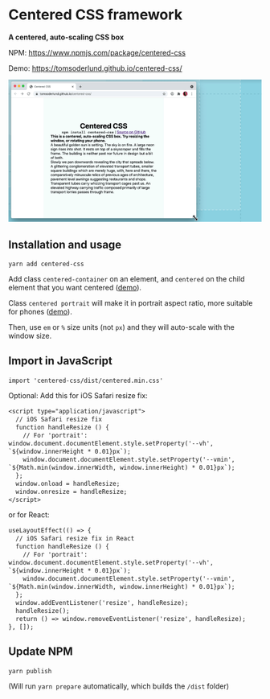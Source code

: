 # Centered CSS framework

**A centered, auto-scaling CSS box**

NPM: https://www.npmjs.com/package/centered-css

Demo: https://tomsoderlund.github.io/centered-css/

![Screenshot of Centered CSS](docs/demo.gif)


## Installation and usage

    yarn add centered-css

Add class `centered-container` on an element, and `centered` on the child element that you want centered ([demo](https://tomsoderlund.github.io/centered-css/index.html)).

Class `centered portrait` will make it in portrait aspect ratio, more suitable for phones ([demo](https://tomsoderlund.github.io/centered-css/portrait.html)).

Then, use `em` or `%` size units (not `px`) and they will auto-scale with the window size.

## Import in JavaScript

    import 'centered-css/dist/centered.min.css'

Optional: Add this for iOS Safari resize fix:

    <script type="application/javascript">
      // iOS Safari resize fix
      function handleResize () {
        // For 'portrait': window.document.documentElement.style.setProperty('--vh', `${window.innerHeight * 0.01}px`);
        window.document.documentElement.style.setProperty('--vmin', `${Math.min(window.innerWidth, window.innerHeight) * 0.01}px`);
      };
      window.onload = handleResize;
      window.onresize = handleResize;
    </script>

or for React:

    useLayoutEffect(() => {
      // iOS Safari resize fix in React
      function handleResize () {
        // For 'portrait': window.document.documentElement.style.setProperty('--vh', `${window.innerHeight * 0.01}px`);
        window.document.documentElement.style.setProperty('--vmin', `${Math.min(window.innerWidth, window.innerHeight) * 0.01}px`);
      };
      window.addEventListener('resize', handleResize);
      handleResize();
      return () => window.removeEventListener('resize', handleResize);
    }, []);

## Update NPM

    yarn publish

(Will run `yarn prepare` automatically, which builds the `/dist` folder)
